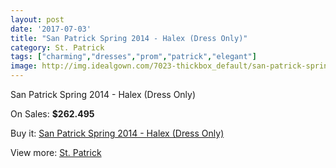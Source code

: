 ```yaml
---
layout: post
date: '2017-07-03'
title: "San Patrick Spring 2014 - Halex (Dress Only)"
category: St. Patrick
tags: ["charming","dresses","prom","patrick","elegant"]
image: http://img.idealgown.com/7023-thickbox_default/san-patrick-spring-2014-halex-dress-only.jpg
---
```

San Patrick Spring 2014 - Halex (Dress Only)

On Sales: **$262.495**
<a href="https://www.idealgown.com/en/st-patrick/2994-san-patrick-spring-2014-halex-dress-only.html"><amp-img layout="responsive" width="600" height="600" src="//img.idealgown.com/7023-thickbox_default/san-patrick-spring-2014-halex-dress-only.jpg" alt="San Patrick Spring 2014 - Halex (Dress Only) 0" /></a>
<a href="https://www.idealgown.com/en/st-patrick/2994-san-patrick-spring-2014-halex-dress-only.html"><amp-img layout="responsive" width="600" height="600" src="//img.idealgown.com/7025-thickbox_default/san-patrick-spring-2014-halex-dress-only.jpg" alt="San Patrick Spring 2014 - Halex (Dress Only) 1" /></a>
<a href="https://www.idealgown.com/en/st-patrick/2994-san-patrick-spring-2014-halex-dress-only.html"><amp-img layout="responsive" width="600" height="600" src="//img.idealgown.com/7024-thickbox_default/san-patrick-spring-2014-halex-dress-only.jpg" alt="San Patrick Spring 2014 - Halex (Dress Only) 2" /></a>

Buy it: [San Patrick Spring 2014 - Halex (Dress Only)](https://www.idealgown.com/en/st-patrick/2994-san-patrick-spring-2014-halex-dress-only.html "San Patrick Spring 2014 - Halex (Dress Only)")

View more: [St. Patrick](https://www.idealgown.com/en/36-st-patrick "St. Patrick")